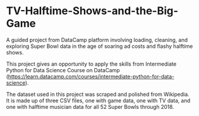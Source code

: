 # TV-Halftime-Shows-and-the-Big-Game
A guided project from DataCamp platform involving loading, cleaning, and exploring Super Bowl data in the age of soaring ad costs and flashy halftime shows.

This project gives an opportunity to apply the skills from Intermediate Python for Data Science Course on DataCamp (https://learn.datacamp.com/courses/intermediate-python-for-data-science).

The dataset used in this project was scraped and polished from Wikipedia. It is made up of three CSV files, one with game data, one with TV data, and one with halftime musician data for all 52 Super Bowls through 2018.
